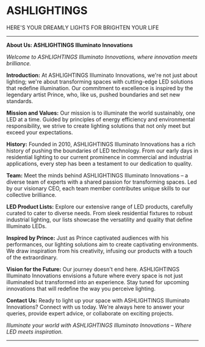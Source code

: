 # ASHLIGHTINGS
HERE'S YOUR DREAMLY LIGHTS FOR BRIGHTEN YOUR LIFE



---

**About Us: ASHLIGHTINGS Illuminato Innovations**

*Welcome to ASHLIGHTINGS Illuminato Innovations, where innovation meets brilliance.*

**Introduction:**
At ASHLIGHTINGS Illuminato Innovations, we're not just about lighting; we're about transforming spaces with cutting-edge LED solutions that redefine illumination. Our commitment to excellence is inspired by the legendary artist Prince, who, like us, pushed boundaries and set new standards.

**Mission and Values:**
Our mission is to illuminate the world sustainably, one LED at a time. Guided by principles of energy efficiency and environmental responsibility, we strive to create lighting solutions that not only meet but exceed your expectations.

**History:**
Founded in 2010, ASHLIGHTINGS Illuminato Innovations has a rich history of pushing the boundaries of LED technology. From our early days in residential lighting to our current prominence in commercial and industrial applications, every step has been a testament to our dedication to quality.

**Team:**
Meet the minds behind ASHLIGHTINGS Illuminato Innovations – a diverse team of experts with a shared passion for transforming spaces. Led by our visionary CEO, each team member contributes unique skills to our collective brilliance.

**LED Product Lists:**
Explore our extensive range of LED products, carefully curated to cater to diverse needs. From sleek residential fixtures to robust industrial lighting, our lists showcase the versatility and quality that define Illuminato LEDs.

**Inspired by Prince:**
Just as Prince captivated audiences with his performances, our lighting solutions aim to create captivating environments. We draw inspiration from his creativity, infusing our products with a touch of the extraordinary.

**Vision for the Future:**
Our journey doesn't end here. ASHLIGHTINGS Illuminato Innovations envisions a future where every space is not just illuminated but transformed into an experience. Stay tuned for upcoming innovations that will redefine the way you perceive lighting.

**Contact Us:**
Ready to light up your space with ASHLIGHTINGS Illuminato Innovations? Connect with us today. We're always here to answer your queries, provide expert advice, or collaborate on exciting projects.

*Illuminate your world with ASHLIGHTINGS Illuminato Innovations – Where LED meets inspiration.*

--- 

